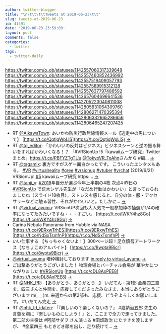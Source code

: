 ```yaml
---
author: twitter-blogger
title: "\n\t\t\t\tTweets at 2019-06-23\t\t"
slug: tweets-at-2019-06-23
id: 41591
date: '2019-06-23 23:59:00'
layout: post
comments: false
categories:
  - twitter
tags:
  - twitter-daily
---
```


https://twitter.com/o_ob/statuses/1142557060317339648 https://twitter.com/o_ob/statuses/1142557460852436992 https://twitter.com/o_ob/statuses/1142557519409057793 https://twitter.com/o_ob/statuses/1142557589915312128 https://twitter.com/o_ob/statuses/1142557637797486592 https://twitter.com/o_ob/statuses/1142657604696641536 https://twitter.com/o_ob/statuses/1142705223040811008 https://twitter.com/o_ob/statuses/1142805831064309760 https://twitter.com/o_ob/statuses/1142806271470395394 https://twitter.com/o_ob/statuses/1142806332665286656 https://twitter.com/o_ob/statuses/1142806465247207425  

*   RT [@AikawaTown](https://twitter.com/AikawaTown): あいかわ防災行政無線情報メール【逃走中の男について】 [https://t.co/QqtigWpLlS](https://t.co/QqtigWpLlS) [->](https://twitter.com/o_ob/statuses/1142557060317339648)
*   RT [@tg_editor](https://twitter.com/tg_editor): 「かわいいの反対はビジネス」ビジネスシーンと逆の振る舞いをすればかわいくなる！？ 「#VRSionUp !5「kawaiiムーブ研究」Twitterまとめ」https://t.co/PBFYZTgTUu [@TokyoVR_ToAhn](https://twitter.com/TokyoVR_ToAhn)さんから #編… [->](https://twitter.com/o_ob/statuses/1142557460852436992)
*   RT [@tagamix](https://twitter.com/tagamix): 裏方ですがスゲー面白かったです。 こういったエンタメもある。 [#VR](https://twitter.com/search?q=%23VR&src=hash) [#virtualreality](https://twitter.com/search?q=%23virtualreality&src=hash) [#gree](https://twitter.com/search?q=%23gree&src=hash) [#vrsionup](https://twitter.com/search?q=%23vrsionup&src=hash) [#vtuber](https://twitter.com/search?q=%23vtuber&src=hash) [#vrchat](https://twitter.com/search?q=%23vrchat&src=hash) (2019/6/21) VRSionUp! [#5](https://twitter.com/search?q=%235&src=hash) kawaiiムーブ研究 https:… [->](https://twitter.com/o_ob/statuses/1142557519409057793)
*   RT [@tanji_y](https://twitter.com/tanji_y): [#2019](https://twitter.com/search?q=%232019&src=hash)年自分が選ぶ今年上半期の4枚 次点4 昨日の [#VRSionUp](https://twitter.com/search?q=%23VRSionUp&src=hash) で荒木シゲル先生が「なだめ行動はかわいい」と言っておられましたね（スライド18枚目）。ストレスを感じると、自分の体・服・アクセサリーなどに触る習性、それがかわいいと。たしかに… [->](https://twitter.com/o_ob/statuses/1142557589915312128)
*   RT [@virtual_ayumu](https://twitter.com/virtual_ayumu): VRSionUP次回も大人気で一般参加枠の抽選が1/4の確率になってたみたいですね・・・すごい。 [https://t.co/iWKY4hz8Go](https://t.co/iWKY4hz8Go) [->](https://twitter.com/o_ob/statuses/1142557637797486592)
*   Carina Nebula Panorama from Hubble via NASA [https://t.co/9ERxwTrhES](https://t.co/9ERxwTrhES) [https://t.co/NdSxTsmfnP](https://t.co/NdSxTsmfnP) [->](https://twitter.com/o_ob/statuses/1142657604696641536)
*   いい仕事する 【ちっちゃくないよ！】300ページ超！足立慎吾アートワークス【なちょこのアルバイト】 [https://t.co/8wpta9Bjcr](https://t.co/8wpta9Bjcr) [->](https://twitter.com/o_ob/statuses/1142705223040811008)
*   [@virtual_ayumu](https://twitter.com/virtual_ayumu) 増枠検討しております [in reply to virtual_ayumu](https://twitter.com/virtual_ayumu/statuses/1142332682459734016) [->](https://twitter.com/o_ob/statuses/1142805831064309760)
*   ご出撃ありがとうございました！ 物理会場とバーチャル会場が 華やかにつながりました [#VRSionUp](https://twitter.com/search?q=%23VRSionUp&src=hash) [https://t.co/cDL8AxPEE8](https://t.co/cDL8AxPEE8) [->](https://twitter.com/o_ob/statuses/1142806271470395394)
*   RT [@NHK_PR](https://twitter.com/NHK_PR): 【ありがとう、ありがとう…】 いだてん・第1部 金栗四三篇を、四三さんと仲間を、応援してくださったみなさま、本当にありがとうございます m(_ _ )m. 来週からの第2部も、応援、どうぞよろしくお願いします。 #いだてん完走 [->](https://twitter.com/o_ob/statuses/1142806332665286656)
*   RT [@nhk_td_idaten](https://twitter.com/nhk_td_idaten): 「『楽しいの？楽しくないの？』 #嘉納治五郎 先生の言葉を胸に『楽しいものにしよう！』と、ここまで全力で走ってきました。第二部の主役は #阿部サダヲ さん演じる #田畑政治 にたすきを渡しますが、 #金栗四三 もときどき顔を出し、走り続けて… [->](https://twitter.com/o_ob/statuses/1142806465247207425)